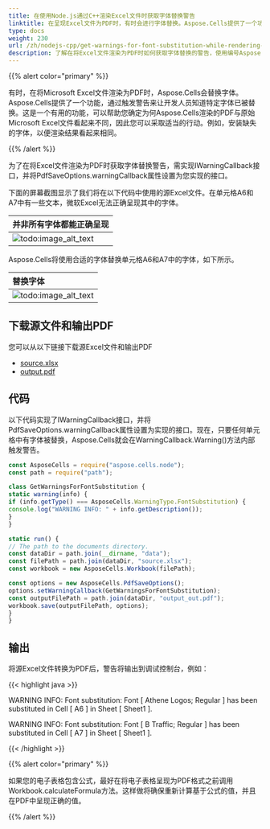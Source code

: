 ```yaml
---  
title: 在使用Node.js通过C++渲染Excel文件时获取字体替换警告  
linktitle: 在呈现Excel文件为PDF时，有时会进行字体替换。Aspose.Cells提供了一个功能，让开发人员知道特定字体已经被替换，从而发出警告。这是一个有用的功能，可以帮助您确定为什么Aspose.Cells呈现的PDF与实际Excel文件不同，并且您可以采取相应的措施。例如，您可以安装缺少的字体，以便呈现结果看起来一致。  
type: docs  
weight: 230  
url: /zh/nodejs-cpp/get-warnings-for-font-substitution-while-rendering-excel-file/  
description: 了解在将Excel文件渲染为PDF时如何获取字体替换的警告，使用编号Aspose.Cells for Node.js via C++。  
---  
```


{{% alert color="primary" %}}  

有时，在将Microsoft Excel文件渲染为PDF时，Aspose.Cells会替换字体。Aspose.Cells提供了一个功能，通过触发警告来让开发人员知道特定字体已被替换。这是一个有用的功能，可以帮助您确定为何Aspose.Cells渲染的PDF与原始Microsoft Excel文件看起来不同，因此您可以采取适当的行动。例如，安装缺失的字体，以便渲染结果看起来相同。

{{% /alert %}}  

为了在将Excel文件渲染为PDF时获取字体替换警告，需实现IWarningCallback接口，并将PdfSaveOptions.warningCallback属性设置为您实现的接口。

下面的屏幕截图显示了我们将在以下代码中使用的源Excel文件。在单元格A6和A7中有一些文本，微软Excel无法正确呈现其中的字体。

|**并非所有字体都能正确呈现**|  
| :- |  
|![todo:image_alt_text](get-warnings-for-font-substitution-while-rendering-excel-file_1.png)|  
Aspose.Cells将使用合适的字体替换单元格A6和A7中的字体，如下所示。

|**替换字体**|  
| :- |  
|![todo:image_alt_text](get-warnings-for-font-substitution-while-rendering-excel-file_2.png)|  
## **下载源文件和输出PDF**  
您可以从以下链接下载源Excel文件和输出PDF

- [source.xlsx](5112611.xlsx)  
- [output.pdf](5112616.pdf)  
## **代码**  
以下代码实现了IWarningCallback接口，并将PdfSaveOptions.warningCallback属性设置为实现的接口。现在，只要任何单元格中有字体被替换，Aspose.Cells就会在WarningCallback.Warning()方法内部触发警告。

```javascript
const AsposeCells = require("aspose.cells.node");
const path = require("path");

class GetWarningsForFontSubstitution {
static warning(info) {
if (info.getType() === AsposeCells.WarningType.FontSubstitution) {
console.log("WARNING INFO: " + info.getDescription());
}
}

static run() {
// The path to the documents directory.
const dataDir = path.join(__dirname, "data");
const filePath = path.join(dataDir, "source.xlsx");
const workbook = new AsposeCells.Workbook(filePath);

const options = new AsposeCells.PdfSaveOptions();
options.setWarningCallback(GetWarningsForFontSubstitution);
const outputFilePath = path.join(dataDir, "output_out.pdf");
workbook.save(outputFilePath, options);
}
}
```  
## **输出**  
将源Excel文件转换为PDF后，警告将输出到调试控制台，例如：

{{< highlight java >}}  

 WARNING INFO: Font substitution: Font [ Athene Logos; Regular ] has been substituted in Cell [ A6 ] in Sheet [ Sheet1 ].  

WARNING INFO: Font substitution: Font [ B Traffic; Regular ] has been substituted in Cell [ A7 ] in Sheet [ Sheet1 ].  

{{< /highlight >}}  

{{% alert color="primary" %}}  

如果您的电子表格包含公式，最好在将电子表格呈现为PDF格式之前调用Workbook.calculateFormula方法。这样做将确保重新计算基于公式的值，并且在PDF中呈现正确的值。

{{% /alert %}}  

